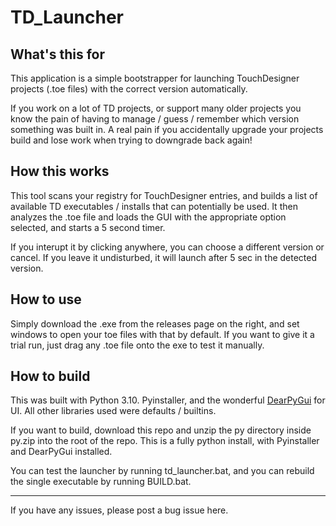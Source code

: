 # TD_Launcher

## What's this for
This application is a simple bootstrapper for launching TouchDesigner projects (.toe files) with the correct version automatically.

If you work on a lot of TD projects, or support many older projects you know the pain of having to manage / guess / remember which version something was built in. A real pain if you accidentally upgrade your projects build and lose work when trying to downgrade back again!

## How this works
This tool scans your registry for TouchDesigner entries, and builds a list of available TD executables / installs that can potentially be used. It then analyzes the .toe file and loads the GUI with the appropriate option selected, and starts a 5 second timer.

If you interupt it by clicking anywhere, you can choose a different version or cancel. If you leave it undisturbed, it will launch after 5 sec in the detected version.

## How to use
Simply download the .exe from the releases page on the right, and set windows to open your toe files with that by default. If you want to give it a trial run, just drag any .toe file onto the exe to test it manually.

## How to build
This was built with Python 3.10. Pyinstaller, and the wonderful [DearPyGui](https://github.com/hoffstadt/DearPyGui) for UI. All other libraries used were defaults / builtins.

If you want to build, download this repo and unzip the py directory inside py.zip into the root of the repo. This is a fully python install, with Pyinstaller and DearPyGui installed.

You can test the launcher by running td_launcher.bat, and you can rebuild the single executable by running BUILD.bat.

---

If you have any issues, please post a bug issue here.
